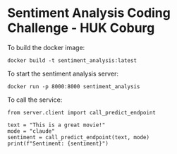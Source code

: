 # Sentiment Analysis Coding Challenge - HUK Coburg

To build the docker image:

`docker build -t sentiment_analysis:latest`


To start the sentiment analysis server:

`docker run -p 8000:8000 sentiment_analysis`


To call the service:

```python3
from server.client import call_predict_endpoint

text = "This is a great movie!"
mode = "claude"
sentiment = call_predict_endpoint(text, mode)
print(f"Sentiment: {sentiment}")
```